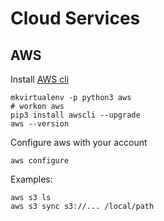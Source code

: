 # Cloud Services

## AWS

Install [AWS cli](https://docs.aws.amazon.com/cli/latest/userguide/cli-chap-install.html)

```shell
mkvirtualenv -p python3 aws
# workon aws
pip3 install awscli --upgrade
aws --version
```

Configure aws with your account

```shell
aws configure
```

Examples:

```shell
aws s3 ls
aws s3 sync s3://... /local/path
```